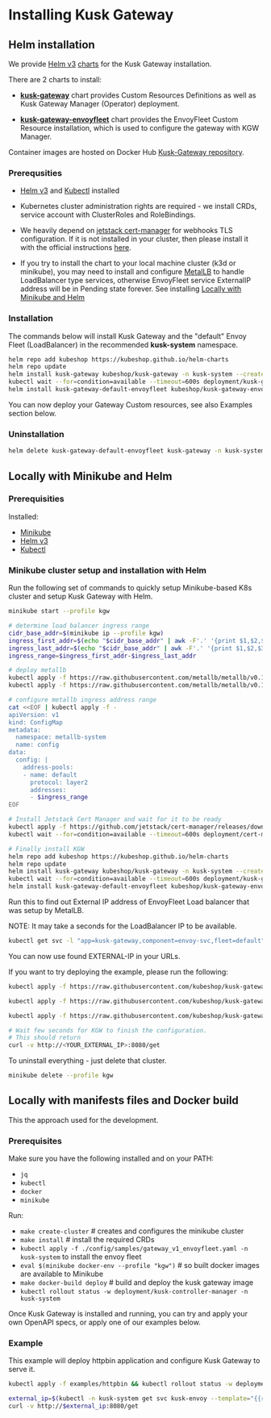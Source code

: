 # Installing Kusk Gateway

## Helm installation

We provide [Helm v3](https://helm.sh/) [charts](https://github.com/kubeshop/helm-charts) for the Kusk Gateway installation.

There are 2 charts to install:

* **[kusk-gateway](https://github.com/kubeshop/helm-charts/tree/main/charts/kusk-gateway)** chart provides Custom Resources Definitions as well as Kusk Gateway Manager (Operator) deployment.

* **[kusk-gateway-envoyfleet](https://github.com/kubeshop/helm-charts/tree/main/charts/kusk-gateway-envoyfleet)** chart provides the EnvoyFleet Custom Resource installation, which is used to configure the gateway with KGW Manager.

Container images are hosted on Docker Hub [Kusk-Gateway repository](https://hub.docker.com/r/kubeshop/kusk-gateway).

### Prerequsities

* [Helm v3](https://helm.sh/) and [Kubectl](https://kubernetes.io/docs/tasks/tools/) installed

* Kubernetes cluster administration rights are required - we install CRDs, service account with ClusterRoles and RoleBindings.

* We heavily depend on [jetstack cert-manager](https://github.com/jetstack/cert-manager) for webhooks TLS configuration. If it is not installed in your cluster, then please install it with the official instructions [here](https://cert-manager.io/docs/installation/).

* If you try to install the chart to your local machine cluster (k3d or minikube), you may need to install and configure [MetalLB](https://metallb.universe.tf/) to handle LoadBalancer type services,
otherwise EnvoyFleet service ExternalIP address will be in Pending state forever. See installing [Locally with Minikube and Helm](#locally-with-minikube-and-helm) 

### Installation

The commands below will install Kusk Gateway and the "default" Envoy Fleet (LoadBalancer) in the recommended **kusk-system** namespace.

```sh
helm repo add kubeshop https://kubeshop.github.io/helm-charts
helm repo update
helm install kusk-gateway kubeshop/kusk-gateway -n kusk-system --create-namespace
kubectl wait --for=condition=available --timeout=600s deployment/kusk-gateway-manager  -n kusk-system
helm install kusk-gateway-default-envoyfleet kubeshop/kusk-gateway-envoyfleet -n kusk-system
```

You can now deploy your Gateway Custom resources, see also Examples section below.

### Uninstallation

```sh
helm delete kusk-gateway-default-envoyfleet kusk-gateway -n kusk-system && kubectl delete namespace kusk-system
```

## Locally with Minikube and Helm

### Prerequisities

Installed:

* [Minikube](https://minikube.sigs.k8s.io/docs/)
* [Helm v3](https://helm.sh/)
* [Kubectl](https://kubernetes.io/docs/tasks/tools/)

### Minikube cluster setup and installation with Helm

Run the following set of commands to quickly setup Minikube-based K8s cluster and setup Kusk Gateway with Helm.

```sh
minikube start --profile kgw

# determine load balancer ingress range
cidr_base_addr=$(minikube ip --profile kgw)
ingress_first_addr=$(echo "$cidr_base_addr" | awk -F'.' '{print $1,$2,$3,2}' OFS='.')
ingress_last_addr=$(echo "$cidr_base_addr" | awk -F'.' '{print $1,$2,$3,255}' OFS='.')
ingress_range=$ingress_first_addr-$ingress_last_addr

# deploy metallb
kubectl apply -f https://raw.githubusercontent.com/metallb/metallb/v0.11.0/manifests/namespace.yaml
kubectl apply -f https://raw.githubusercontent.com/metallb/metallb/v0.11.0/manifests/metallb.yaml

# configure metallb ingress address range
cat <<EOF | kubectl apply -f -
apiVersion: v1
kind: ConfigMap
metadata:
  namespace: metallb-system
  name: config
data:
  config: |
    address-pools:
    - name: default
      protocol: layer2
      addresses:
      - $ingress_range
EOF

# Install Jetstack Cert Manager and wait for it to be ready
kubectl apply -f https://github.com/jetstack/cert-manager/releases/download/v1.6.0/cert-manager.yaml
kubectl wait --for=condition=available --timeout=600s deployment/cert-manager-webhook -n cert-manager

# Finally install KGW
helm repo add kubeshop https://kubeshop.github.io/helm-charts
helm repo update
helm install kusk-gateway kubeshop/kusk-gateway -n kusk-system --create-namespace
kubectl wait --for=condition=available --timeout=600s deployment/kusk-gateway-manager  -n kusk-system
helm install kusk-gateway-default-envoyfleet kubeshop/kusk-gateway-envoyfleet -n kusk-system
```

Run this to find out External IP address of EnvoyFleet Load balancer that was setup by MetalLB.

NOTE: It may take a seconds for the LoadBalancer IP to be available.

```sh
kubectl get svc -l "app=kusk-gateway,component=envoy-svc,fleet=default" --namespace kusk-system
```

You can now use found EXTERNAL-IP in your URLs.

If you want to try deploying the example, please run the following:

```sh
kubectl apply -f https://raw.githubusercontent.com/kubeshop/kusk-gateway/main/examples/httpbin/manifest.yaml && kubectl rollout status -w deployment/httpbin

kubectl apply -f https://raw.githubusercontent.com/kubeshop/kusk-gateway/main/examples/httpbin/httpbin_v1_api.yaml

kubectl apply -f https://raw.githubusercontent.com/kubeshop/kusk-gateway/main/examples/httpbin/httpbin_v1_staticroute.yaml

# Wait few seconds for KGW to finish the configuration.
# This should return
curl -v http://<YOUR_EXTERNAL_IP>:8080/get
```

To uninstall everything - just delete that cluster.

```sh
minikube delete --profile kgw
```

## Locally with manifests files and Docker build

This the approach used for the development.

### Prerequisites

Make sure you have the following installed and on your PATH:

- `jq`
- `kubectl`
- `docker`
- `minikube`

Run:

- `make create-cluster` # creates and configures the minikube cluster
- `make install` # install the required CRDs
- `kubectl apply -f ./config/samples/gateway_v1_envoyfleet.yaml -n kusk-system` to install the envoy fleet
- `eval $(minikube docker-env --profile "kgw")` # so built docker images are available to Minikube
- `make docker-build deploy` # build and deploy the kusk gateway image
- `kubectl rollout status -w deployment/kusk-controller-manager -n kusk-system`

Once Kusk Gateway is installed and running, you can try and apply your own OpenAPI specs, or apply one of our examples below.

### Example

This example will deploy httpbin application and configure Kusk Gateway to serve it.

```sh
kubectl apply -f examples/httpbin && kubectl rollout status -w deployment/httpbin

external_ip=$(kubectl -n kusk-system get svc kusk-envoy --template="{{range .status.loadBalancer.ingress}}{{.ip}}{{end}}")
curl -v http://$external_ip:8080/get
```
